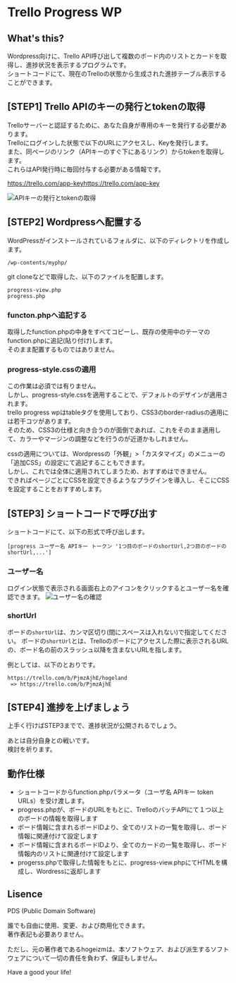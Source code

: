 # Trello Progress WP

## What's this?

Wordpress向けに、Trello API呼び出して複数のボード内のリストとカードを取得し、進捗状況を表示するプログラムです。  
ショートコードにて、現在のTrelloの状態から生成された進捗テーブル表示することができます。

## [STEP1] Trello APIのキーの発行とtokenの取得

Trelloサーバーと認証するために、あなた自身が専用のキーを発行する必要があります。  
Trelloにログインした状態で以下のURLにアクセスし、Keyを発行します。  
また、同ページのリンク（APIキーのすぐ下にあるリンク）からtokenを取得します。  
これらはAPI発行時に毎回付与する必要がある情報です。  

https://trello.com/app-keyhttps://trello.com/app-key

![APIキーの発行とtokenの取得](https://user-images.githubusercontent.com/38904945/67149463-70c6fe00-f2e6-11e9-8661-d62876c75f12.png)

## [STEP2] Wordpressへ配置する

WordPressがインストールされているフォルダに、以下のディレクトリを作成します。

```
/wp-contents/myphp/
```

git cloneなどで取得した、以下のファイルを配置します。

```
progress-view.php
progress.php
```

### functon.phpへ追記する

取得したfunction.phpの中身をすべてコピーし、既存の使用中のテーマのfunction.phpに追記(貼り付け)します。  
そのまま配置するものではありません。

### progress-style.cssの適用

この作業は必須では有りません。  
しかし、progress-style.cssを適用することで、デフォルトのデザインが適用されます。  
trello progress wpはtableタグを使用しており、CSS3のborder-radiusの適用には若干コツがあります。  
そのため、CSS3の仕様と向き合うのが面倒であれば、これをそのまま適用して、カラーやマージンの調整などを行うのが近道かもしれません。  
  
cssの適用については、Wordpressの「外観」>「カスタマイズ」のメニューの「追加CSS」の設定にて追記することもできます。  
しかし、これでは全体に適用されてしまうため、おすすめはできません。  
できればページごとにCSSを設定できるようなプラグインを導入し、そこにCSSを設定することをおすすめします。  

## [STEP3] ショートコードで呼び出す

ショートコードにて、以下の形式で呼び出します。

```
[progress ユーザー名 APIキー トークン '1つ目のボードのshortUrl,2つ目のボードのshortUrl,...']
```

### ユーザー名

ログイン状態で表示される画面右上のアイコンをクリックするとユーザー名を確認できます。
![ユーザー名の確認](https://user-images.githubusercontent.com/38904945/67149473-79b7cf80-f2e6-11e9-95cc-6bac1ed9e0b4.png)

### shortUrl

ボードの``shortUrl``は、カンマ区切り(間にスペースは入れない)で指定してください。
ボードの``shortUrl``とは、Trelloのボードにアクセスした際に表示されるURLの、ボード名の前のスラッシュ以降を含まないURLを指します。

例としては、以下のとおりです。

```
https://trello.com/b/PjmzAjhE/hogeland
 => https://trello.com/b/PjmzAjhE
```

## [STEP4] 進捗を上げましょう

上手く行けばSTEP3までで、進捗状況が公開されるでしょう。  
  
あとは自分自身との戦いです。  
検討を祈ります。  

## 動作仕様

* ショートコードからfunction.phpパラメータ（ユーザ名 APIキー token URLs）を受け渡します。
* progress.phpが、ボードのURLをもとに、TrelloのバッチAPIにて１つ以上のボードの情報を取得します
* ボード情報に含まれるボードIDより、全てのリストの一覧を取得し、ボード情報に関連付けて設定します
* ボード情報に含まれるボードIDより、全てのカードの一覧を取得し、ボード情報内のリストに関連付けて設定します
* progerss.phpで取得した情報をもとに、progress-view.phpにてHTMLを構成し、Wordressに返却します

## Lisence

PDS (Public Domain Software)  

誰でも自由に使用、変更、および商用化できます。  
著作表記も必要ありません。  
  
ただし、元の著作者であるhogeizmは、本ソフトウェア、および派生するソフトウェアについて一切の責任を負わず、保証もしません。  
  
Have a good your life!
